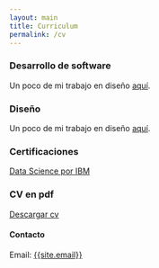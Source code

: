 ```yaml
---
layout: main
title: Curriculum
permalink: /cv
---
```


### Desarrollo de software

Un poco de mi trabajo en diseño [aquí](/yo).

### Diseño

Un poco de mi trabajo en diseño [aquí](/diseno).

### Certificaciones

[Data Science por IBM](https://www.youracclaim.com/users/victoriano-garza/badges)


### CV en pdf

[Descargar cv](https://res.cloudinary.com/dfhxsuwjv/image/upload/v1557857048/tanoshii/CV_2019_v1.6.pdf)

<h4 id="contact">Contacto</h4>

<p>Email: <a href="mailto:{{site.email}}">{{site.email}}</a></p>

